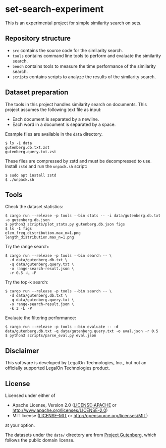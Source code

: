 # set-search-experiment

This is an experimental project for simple similarity search on sets.

## Repository structure

- `src` contains the source code for the similarity search.
- `tools` contains command line tools to perform and evaluate the similarity search.
- `bench` contains tools to measure the time performance of the similarity search.
- `scripts` contains scripts to analyze the results of the similarity search.

## Dataset preparation

The tools in this project handles similarity search on documents.
This project assumes the following text file as input:

- Each document is separated by a newline.
- Each word in a document is separated by a space.

Example files are available in the `data` directory.

```shell
$ ls -1 data
gutenberg.db.txt.zst
gutenberg.query.txt.zst
```

These files are compressed by zstd and must be decompressed to use.
Install `zstd` and run the `unpack.sh` script:

```shell
$ sudo apt install zstd
$ ./unpack.sh
```

## Tools

Check the dataset statistics:

```shell
$ cargo run --release -p tools --bin stats -- -i data/gutenberg.db.txt -o gutenberg.db.json
$ python3 scripts/plot_stats.py gutenberg.db.json figs
$ ls -1 figs
elem_freq_distribution.max_n=1.png
length_distribution.max_n=1.png
```

Try the range search:

```shell
$ cargo run --release -p tools --bin search -- \
  -d data/gutenberg.db.txt \
  -q data/gutenberg.query.txt \
  -o range-search-result.json \
  -r 0.5 -L -P
```

Try the top-k search:

```shell
$ cargo run --release -p tools --bin search -- \
  -d data/gutenberg.db.txt \
  -q data/gutenberg.query.txt \
  -o range-search-result.json \
  -k 3 -L -P
```

Evaluate the filtering performance:

```shell
$ cargo run --release -p tools --bin evaluate -- -d data/gutenberg.db.txt -q data/gutenberg.query.txt -o eval.json -r 0.5
$ python3 scripts/parse_eval.py eval.json
```

## Disclaimer

This software is developed by LegalOn Technologies, Inc.,
but not an officially supported LegalOn Technologies product.

## License

Licensed under either of

 * Apache License, Version 2.0
   ([LICENSE-APACHE](LICENSE-APACHE) or http://www.apache.org/licenses/LICENSE-2.0)
 * MIT license
   ([LICENSE-MIT](LICENSE-MIT) or http://opensource.org/licenses/MIT)

at your option.

The datasets under the `data/` directory are from [Project Gutenberg](https://gutenberg.org/),
which follows the public domain license.
